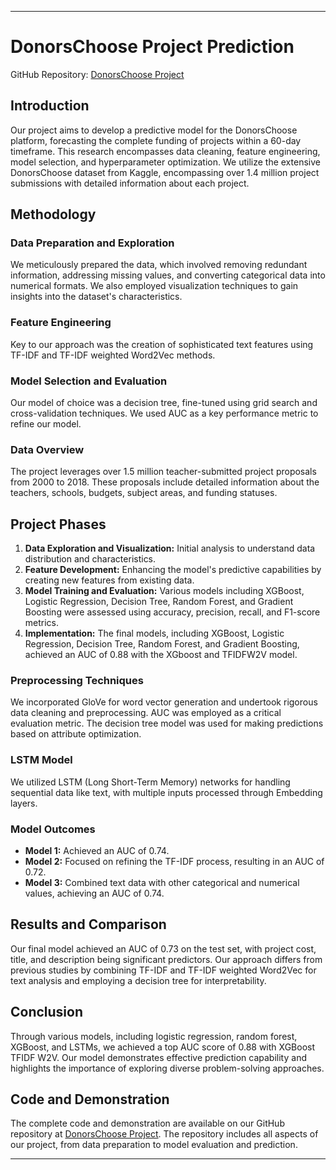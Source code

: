 

---

# DonorsChoose Project Prediction

GitHub Repository: [DonorsChoose Project](https://github.com/venkataseetharam/Donors-choose)

## Introduction
Our project aims to develop a predictive model for the DonorsChoose platform, forecasting the complete funding of projects within a 60-day timeframe. This research encompasses data cleaning, feature engineering, model selection, and hyperparameter optimization. We utilize the extensive DonorsChoose dataset from Kaggle, encompassing over 1.4 million project submissions with detailed information about each project.

## Methodology
### Data Preparation and Exploration
We meticulously prepared the data, which involved removing redundant information, addressing missing values, and converting categorical data into numerical formats. We also employed visualization techniques to gain insights into the dataset's characteristics.

### Feature Engineering
Key to our approach was the creation of sophisticated text features using TF-IDF and TF-IDF weighted Word2Vec methods.

### Model Selection and Evaluation
Our model of choice was a decision tree, fine-tuned using grid search and cross-validation techniques. We used AUC as a key performance metric to refine our model.

### Data Overview
The project leverages over 1.5 million teacher-submitted project proposals from 2000 to 2018. These proposals include detailed information about the teachers, schools, budgets, subject areas, and funding statuses.

## Project Phases
1. **Data Exploration and Visualization:** Initial analysis to understand data distribution and characteristics.
2. **Feature Development:** Enhancing the model's predictive capabilities by creating new features from existing data.
3. **Model Training and Evaluation:** Various models including XGBoost, Logistic Regression, Decision Tree, Random Forest, and Gradient Boosting were assessed using accuracy, precision, recall, and F1-score metrics.
4. **Implementation:** The final models, including XGBoost, Logistic Regression, Decision Tree, Random Forest, and Gradient Boosting, achieved an AUC of 0.88 with the XGboost and TFIDFW2V model.

### Preprocessing Techniques
We incorporated GloVe for word vector generation and undertook rigorous data cleaning and preprocessing. AUC was employed as a critical evaluation metric. The decision tree model was used for making predictions based on attribute optimization.

### LSTM Model
We utilized LSTM (Long Short-Term Memory) networks for handling sequential data like text, with multiple inputs processed through Embedding layers.

### Model Outcomes
- **Model 1:** Achieved an AUC of 0.74.
- **Model 2:** Focused on refining the TF-IDF process, resulting in an AUC of 0.72.
- **Model 3:** Combined text data with other categorical and numerical values, achieving an AUC of 0.74.

## Results and Comparison
Our final model achieved an AUC of 0.73 on the test set, with project cost, title, and description being significant predictors. Our approach differs from previous studies by combining TF-IDF and TF-IDF weighted Word2Vec for text analysis and employing a decision tree for interpretability.

## Conclusion
Through various models, including logistic regression, random forest, XGBoost, and LSTMs, we achieved a top AUC score of 0.88 with XGBoost TFIDF W2V. Our model demonstrates effective prediction capability and highlights the importance of exploring diverse problem-solving approaches.

## Code and Demonstration
The complete code and demonstration are available on our GitHub repository at [DonorsChoose Project](https://github.com/venkataseetharam/Donors-choose). The repository includes all aspects of our project, from data preparation to model evaluation and prediction.

---

